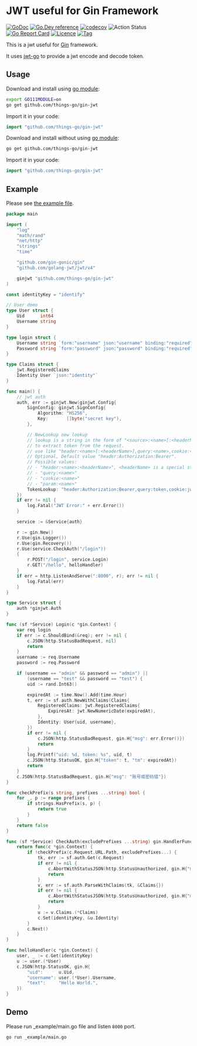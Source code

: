 # JWT useful for Gin Framework

[![GoDoc](https://godoc.org/github.com/things-go/gin-jwt?status.svg)](https://godoc.org/github.com/things-go/gin-jwt)
[![Go.Dev reference](https://img.shields.io/badge/go.dev-reference-blue?logo=go&logoColor=white)](https://pkg.go.dev/github.com/things-go/gin-jwt?tab=doc)
[![codecov](https://codecov.io/gh/things-go/gin-jwt/branch/master/graph/badge.svg)](https://codecov.io/gh/things-go/gin-jwt)
![Action Status](https://github.com/things-go/gin-jwt/workflows/Go/badge.svg)
[![Go Report Card](https://goreportcard.com/badge/github.com/things-go/gin-jwt)](https://goreportcard.com/report/github.com/things-go/gin-jwt)
[![Licence](https://img.shields.io/github/license/things-go/gin-jwt)](https://raw.githubusercontent.com/things-go/gin-jwt/master/LICENSE)
[![Tag](https://img.shields.io/github/v/tag/things-go/gin-jwt)](https://github.com/thinkgos/gin-jwt/tags)


This is a jwt useful for [Gin](https://github.com/gin-gonic/gin) framework.

It uses [jwt-go](https://github.com/dgrijalva/jwt-go) to provide a jwt encode and decode token.

## Usage

Download and install using [go module](https://blog.golang.org/using-go-modules):

```sh
export GO111MODULE=on
go get github.com/things-go/gin-jwt
```

Import it in your code:

```go
import "github.com/things-go/gin-jwt"
```

Download and install without using [go module](https://blog.golang.org/using-go-modules):

```sh
go get github.com/things-go/gin-jwt
```

Import it in your code:

```go
import "github.com/things-go/gin-jwt"
```

## Example

Please see [the example file](_example/main.go).

[embedmd]:# (_example/main.go go)
```go
package main

import (
	"log"
	"math/rand"
	"net/http"
	"strings"
	"time"

	"github.com/gin-gonic/gin"
	"github.com/golang-jwt/jwt/v4"

	ginjwt "github.com/things-go/gin-jwt"
)

const identityKey = "identify"

// User demo
type User struct {
	Uid      int64
	Username string
}

type login struct {
	Username string `form:"username" json:"username" binding:"required"`
	Password string `form:"password" json:"password" binding:"required"`
}

type Claims struct {
	jwt.RegisteredClaims
	Identity User `json:"identity"`
}

func main() {
	// jwt auth
	auth, err := ginjwt.New(ginjwt.Config{
		SignConfig: ginjwt.SignConfig{
			Algorithm: "HS256",
			Key:       []byte("secret key"),
		},

		// NewLookup new lookup
		// lookup is a string in the form of "<source>:<name>[:<headerName>]" that is used
		// to extract token from the request.
		// use like "header:<name>[:<headerName>],query:<name>,cookie:<name>,param:<name>"
		// Optional, Default value "header:Authorization:Bearer".
		// Possible values:
		// - "header:<name>:<headerName>", <headerName> is a special string in the header, Possible value is "Bearer"
		// - "query:<name>"
		// - "cookie:<name>"
		// - "param:<name>"
		TokenLookup: "header:Authorization:Bearer,query:token,cookie:jwt",
	})
	if err != nil {
		log.Fatal("JWT Error:" + err.Error())
	}

	service := &Service{auth}

	r := gin.New()
	r.Use(gin.Logger())
	r.Use(gin.Recovery())
	r.Use(service.CheckAuth("/login"))
	{
		r.POST("/login", service.Login)
		r.GET("/hello", helloHandler)
	}
	if err = http.ListenAndServe(":8000", r); err != nil {
		log.Fatal(err)
	}
}

type Service struct {
	auth *ginjwt.Auth
}

func (sf *Service) Login(c *gin.Context) {
	var req login
	if err := c.ShouldBind(&req); err != nil {
		c.JSON(http.StatusBadRequest, nil)
		return
	}
	username := req.Username
	password := req.Password

	if (username == "admin" && password == "admin") ||
		(username == "test" && password == "test") {
		uid := rand.Int63()

		expiredAt := time.Now().Add(time.Hour)
		t, err := sf.auth.NewWithClaims(Claims{
			RegisteredClaims: jwt.RegisteredClaims{
				ExpiresAt: jwt.NewNumericDate(expiredAt),
			},
			Identity: User{uid, username},
		})
		if err != nil {
			c.JSON(http.StatusBadRequest, gin.H{"msg": err.Error()})
			return
		}
		log.Printf("uid: %d, token: %s", uid, t)
		c.JSON(http.StatusOK, gin.H{"token": t, "tm": expiredAt})
		return
	}
	c.JSON(http.StatusBadRequest, gin.H{"msg": "账号或密码错"})
}

func checkPrefix(s string, prefixes ...string) bool {
	for _, p := range prefixes {
		if strings.HasPrefix(s, p) {
			return true
		}
	}
	return false
}

func (sf *Service) CheckAuth(excludePrefixes ...string) gin.HandlerFunc {
	return func(c *gin.Context) {
		if !checkPrefix(c.Request.URL.Path, excludePrefixes...) {
			tk, err := sf.auth.Get(c.Request)
			if err != nil {
				c.AbortWithStatusJSON(http.StatusUnauthorized, gin.H{"msg": err.Error()})
				return
			}
			v, err := sf.auth.ParseWithClaims(tk, &Claims{})
			if err != nil {
				c.AbortWithStatusJSON(http.StatusUnauthorized, gin.H{"msg": err.Error()})
				return
			}
			u := v.Claims.(*Claims)
			c.Set(identityKey, &u.Identity)
		}
		c.Next()
	}
}

func helloHandler(c *gin.Context) {
	user, _ := c.Get(identityKey)
	u := user.(*User)
	c.JSON(http.StatusOK, gin.H{
		"uid":      u.Uid,
		"username": user.(*User).Username,
		"text":     "Hello World.",
	})
}
```

## Demo

Please run _example/main.go file and listen `8000` port.

```sh
go run _example/main.go
```
